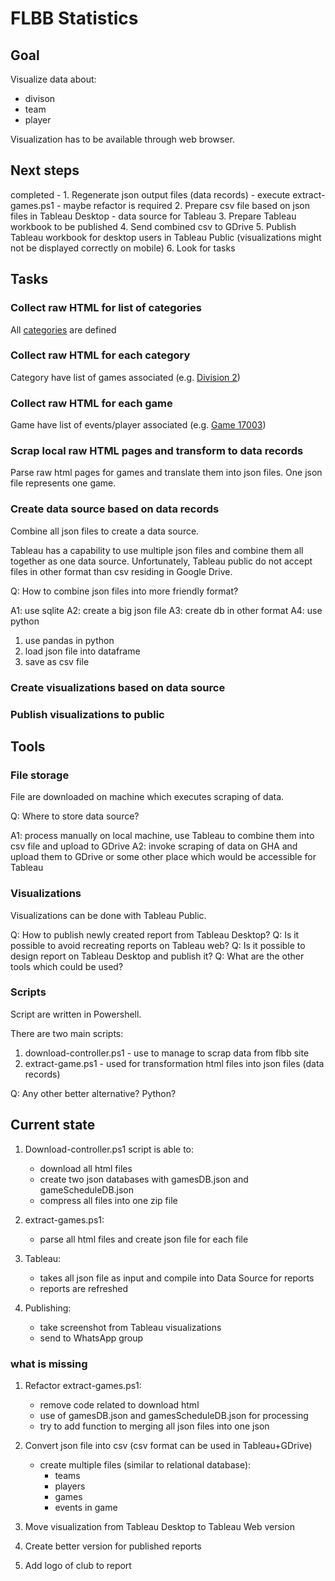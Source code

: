 # FLBB Statistics

## Goal

Visualize data about:

- divison
- team
- player

Visualization has to be available through web browser.

## Next steps

completed - 1. Regenerate json output files (data records) - execute extract-games.ps1 - maybe refactor is required
2. Prepare csv file based on json files in Tableau Desktop - data source for Tableau
3. Prepare Tableau workbook to be published
4. Send combined csv to GDrive
5. Publish Tableau workbook for desktop users in Tableau Public (visualizations might not be displayed correctly on mobile)
6. Look for tasks

## Tasks

### Collect raw HTML for list of categories

All [categories](https://www.luxembourg.basketball/c/categorie/all) are defined

### Collect raw HTML for each category

Category have list of games associated (e.g. [Division 2](https://www.luxembourg.basketball/c/calendrier-resultat/160/division-2-hommes))

### Collect raw HTML for each game

Game have list of events/player associated (e.g. [Game 17003](https://www.luxembourg.basketball/match/17003/2023-09-30/telstar-hesperange-e/telstar-hesperange-b/division3-hommes))

### Scrap local raw HTML pages and transform to data records

Parse raw html pages for games and translate them into json files.
One json file represents one game.

### Create data source based on data records

Combine all json files to create a data source.

Tableau has a capability to use multiple json files and combine them all together as one data source.
Unfortunately, Tableau public do not accept files in other format than csv residing in Google Drive.

Q: How to combine json files into more friendly format?

A1: use sqlite
A2: create a big json file
A3: create db in other format
A4: use python
1. use pandas in python
2. load json file into dataframe
3. save as csv file 

### Create visualizations based on data source

### Publish visualizations to public

## Tools

### File storage

File are downloaded on machine which executes scraping of data.

Q: Where to store data source?

A1: process manually on local machine, use Tableau to combine them into csv file and upload to GDrive
A2: invoke scraping of data on GHA and upload them to GDrive or some other place which would be accessible for Tableau

### Visualizations

Visualizations can be done with Tableau Public.

Q: How to publish newly created report from Tableau Desktop?
Q: Is it possible to avoid recreating reports on Tableau web?
Q: Is it possible to design report on Tableau Desktop and publish it?
Q: What are the other tools which could be used?

### Scripts

Script are written in Powershell.

There are two main scripts:

1. download-controller.ps1 - use to manage to scrap data from flbb site
2. extract-game.ps1 - used for transformation html files into json files (data records)

Q: Any other better alternative? Python?

## Current state

1. Download-controller.ps1 script is able to:

    - download all html files
    - create two json databases with gamesDB.json and gameScheduleDB.json
    - compress all files into one zip file

2. extract-games.ps1:

    - parse all html files and create json file for each file

3. Tableau:

    - takes all json file as input and compile into Data Source for reports
    - reports are refreshed

4. Publishing:

    - take screenshot from Tableau visualizations
    - send to WhatsApp group

### what is missing

1. Refactor extract-games.ps1:

    - remove code related to download html
    - use of gamesDB.json and gamesScheduleDB.json for processing
    - try to add function to merging all json files into one json

2. Convert json file into csv (csv format can be used in Tableau+GDrive)

    - create multiple files (similar to relational database):
        - teams
        - players
        - games
        - events in game

3. Move visualization from Tableau Desktop to Tableau Web version

4. Create better version for published reports

5. Add logo of club to report
